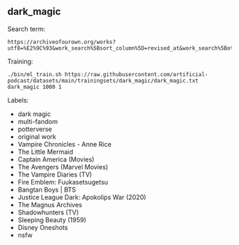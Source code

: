 ## dark_magic

Search term:

```
https://archiveofourown.org/works?utf8=%E2%9C%93&work_search%5Bsort_column%5D=revised_at&work_search%5Bother_tag_names%5D=&work_search%5Bexcluded_tag_names%5D=&work_search%5Bcrossover%5D=F&work_search%5Bcomplete%5D=T&work_search%5Bwords_from%5D=100000&work_search%5Bwords_to%5D=&work_search%5Bdate_from%5D=&work_search%5Bdate_to%5D=&work_search%5Bquery%5D=&work_search%5Blanguage_id%5D=en&commit=Sort+and+Filter&tag_id=Dark+Magic
```

Training:

```shell
./bin/ml_train.sh https://raw.githubusercontent.com/artificial-podcast/datasets/main/trainingsets/dark_magic/dark_magic.txt dark_magic 1000 1
```

Labels:
* dark magic
* multi-fandom
* potterverse
* original work
* Vampire Chronicles - Anne Rice
* The Little Mermaid 
* Captain America (Movies)
* The Avengers (Marvel Movies)
* The Vampire Diaries (TV)
* Fire Emblem: Fuukasetsugetsu
* Bangtan Boys | BTS
* Justice League Dark: Apokolips War (2020)
* The Magnus Archives
* Shadowhunters (TV)
* Sleeping Beauty (1959)
* Disney Oneshots
* nsfw
